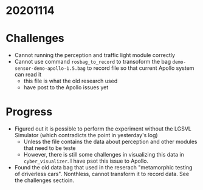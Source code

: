 # 20201114

# Challenges
- Cannot running the perception and traffic light module correctly
- Cannot use command `rosbag_to_record` to transoform the bag `demo-sensor-demo-apollo-1.5.bag` to record file so that current Apollo system can read it
  - this file is what the old research used
  - have post to the Apollo issues yet
  
 # Progress
 - Figured out it is possible to perform the experiment without the LGSVL Simulator (which contradicts the point in yesterday's log)
    - Unless the file contains the data about perception and other modules that need to be teste
    - However, there is still some challenges in visualizing this data in `cyber_visualizer`. I have psot this issue to Apollo.
- Found the old data bag that used in the reserach "metamorphic testing of driverless cars". Nonthless, cannot transform it to record data. See the challenges sectioin.
